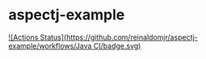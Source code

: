 # aspectj-example
[![Actions Status](https://github.com/reinaldomjr/aspectj-example/workflows/Java CI/badge.svg)](https://github.com/reinaldomjr/aspectj-example/actions)
